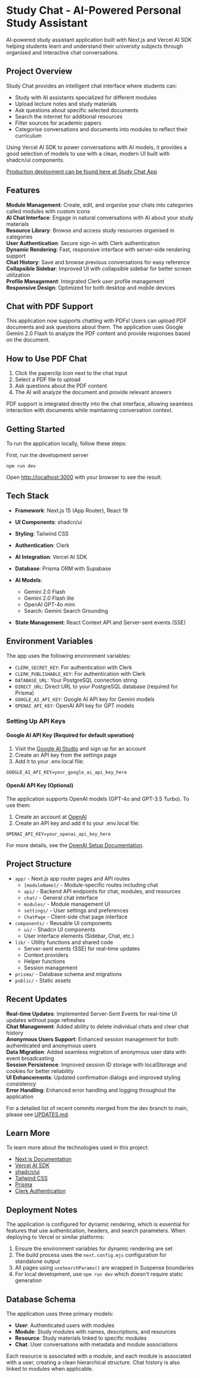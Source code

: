 # Study Chat - AI-Powered Personal Study Assistant

AI-powered study assistant application built with Next.js and Vercel AI SDK helping students learn and understand their university subjects through organised and interactive chat conversations.

## Project Overview

Study Chat provides an intelligent chat interface where students can:

- Study with AI assistants specialized for different modules
- Upload lecture notes and study materials
- Ask questions about specific selected documents
- Search the internet for additional resources
- Filter sources for academic papers
- Categorise conversations and documents into modules to reflect their curriculum

Using Vercel AI SDK to power conversations with AI models, it provides a good selection of models to use with a clean, modern UI built with shadcn/ui components.

[Production deployment can be found here at Study Chat App](https://study-chat-app.vercel.app/)

## Features

**Module Management**: Create, edit, and organise your chats into categories called modules with custom icons\
**AI Chat Interface**: Engage in natural conversations with AI about your study materials\
**Resource Library**: Browse and access study resources organised in categories\
**User Authentication**: Secure sign-in with Clerk authentication\
**Dynamic Rendering**: Fast, responsive interface with server-side rendering support\
**Chat History**: Save and browse previous conversations for easy reference\
**Collapsible Sidebar**: Improved UI with collapsible sidebar for better screen utilization\
**Profile Management**: Integrated Clerk user profile management\
**Responsive Design**: Optimized for both desktop and mobile devices

## Chat with PDF Support

This application now supports chatting with PDFs! Users can upload PDF documents and ask questions about them. The application uses Google Gemini 2.0 Flash to analyze the PDF content and provide responses based on the document.

## How to Use PDF Chat

1. Click the paperclip icon next to the chat input
2. Select a PDF file to upload
3. Ask questions about the PDF content
4. The AI will analyze the document and provide relevant answers

PDF support is integrated directly into the chat interface, allowing seamless interaction with documents while maintaining conversation context.

## Getting Started

To run the application locally, follow these steps:

First, run the development server

```shell
npm run dev
```

Open [http://localhost:3000](http://localhost:3000) with your browser to see the result.

## Tech Stack

- **Framework**: Next.js 15 (App Router), React 19
- **UI Components**: shadcn/ui
- **Styling**: Tailwind CSS
- **Authentication**: Clerk
- **AI Integration**: Vercel AI SDK
- **Database**: Prisma ORM with Supabase
- **AI Models**:
  - Gemini 2.0 Flash
  - Gemini 2.0 Flash lite
  - OpenAI GPT-4o mini
  - Search: Gemini Search Grounding

- **State Management**: React Context API and Server-sent events (SSE)

## Environment Variables

The app uses the following environment variables:

- `CLERK_SECRET_KEY`: For authentication with Clerk
- `CLERK_PUBLISHABLE_KEY`: For authentication with Clerk
- `DATABASE_URL`: Your PostgreSQL connection string
- `DIRECT_URL`: Direct URL to your PostgreSQL database (required for Prisma)
- `GOOGLE_AI_API_KEY`: Google AI API key for Gemini models
- `OPENAI_API_KEY`: OpenAI API key for GPT models

### Setting Up API Keys

#### Google AI API Key (Required for default operation)

1. Visit the [Google AI Studio](https://aistudio.google.com/) and sign up for an account
2. Create an API key from the settings page
3. Add it to your .env.local file:

```
GOOGLE_AI_API_KEY=your_google_ai_api_key_here
```

#### OpenAI API Key (Optional)

The application supports OpenAI models (GPT-4o and GPT-3.5 Turbo). To use them:

1. Create an account at [OpenAI](https://platform.openai.com/)
2. Create an API key and add it to your .env.local file:

```
OPENAI_API_KEY=your_openai_api_key_here
```

For more details, see the [OpenAI Setup Documentation](docs/openai-setup.md).

## Project Structure

- `app/` - Next.js app router pages and API routes
  - `[moduleName]/` - Module-specific routes including chat
  - `api/` - Backend API endpoints for chat, modules, and resources
  - `chat/` - General chat interface
  - `modules/` - Module management UI
  - `settings/` - User settings and preferences
  - `ChatPage` - Client-side chat page interface
- `components/` - Reusable UI components
  - `ui/` - Shadcn UI components
  - User interface elements (Sidebar, Chat, etc.)
- `lib/` - Utility functions and shared code
  - Server-sent events (SSE) for real-time updates
  - Context providers
  - Helper functions
  - Session management
- `prisma/` - Database schema and migrations
- `public/` - Static assets

## Recent Updates

**Real-time Updates**: Implemented Server-Sent Events for real-time UI updates without page refreshes\
**Chat Management**: Added ability to delete individual chats and clear chat history\
**Anonymous Users Support**: Enhanced session management for both authenticated and anonymous users\
**Data Migration**: Added seamless migration of anonymous user data with event broadcasting\
**Session Persistence**: Improved session ID storage with localStorage and cookies for better reliability\
**UI Enhancements**: Updated confirmation dialogs and improved styling consistency\
**Error Handling**: Enhanced error handling and logging throughout the application

For a detailed list of recent commits merged from the dev branch to main, please see [UPDATES.md](./UPDATES.md).

## Learn More

To learn more about the technologies used in this project:

- [Next.js Documentation](https://nextjs.org/docs)
- [Vercel AI SDK](https://sdk.vercel.ai/docs)
- [shadcn/ui](https://ui.shadcn.com)
- [Tailwind CSS](https://tailwindcss.com/docs)
- [Prisma](https://www.prisma.io/docs)
- [Clerk Authentication](https://clerk.com/docs)

## Deployment Notes

The application is configured for dynamic rendering, which is essential for features that use authentication, headers, and search parameters. When deploying to Vercel or similar platforms:

1. Ensure the environment variables for dynamic rendering are set
2. The build process uses the `next.config.mjs` configuration for standalone output
3. All pages using `useSearchParams()` are wrapped in Suspense boundaries
4. For local development, use `npm run dev` which doesn't require static generation

## Database Schema

The application uses three primary models:

- **User**: Authenticated users with modules
- **Module**: Study modules with names, descriptions, and resources
- **Resource**: Study materials linked to specific modules
- **Chat**: User conversations with metadata and module associations

Each resource is associated with a module, and each module is associated with a user, creating a clean hierarchical structure. Chat history is also linked to modules when applicable.
